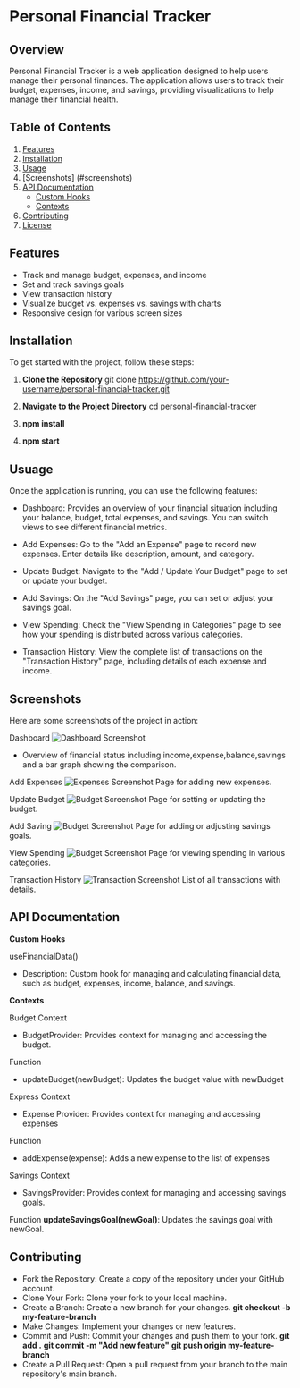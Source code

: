 # Personal Financial Tracker

## Overview

Personal Financial Tracker is a web application designed to help users manage their personal finances. The application allows users to track their budget, expenses, income, and savings, providing visualizations to help manage their financial health.

## Table of Contents

1. [Features](#features)
2. [Installation](#installation)
3. [Usage](#usage)
4. [Screenshots] (#screenshots)
5. [API Documentation](#api-documentation)
   - [Custom Hooks](#custom-hooks)
   - [Contexts](#contexts)
6. [Contributing](#contributing)
7. [License](#license)

## Features

- Track and manage budget, expenses, and income
- Set and track savings goals
- View transaction history
- Visualize budget vs. expenses vs. savings with charts
- Responsive design for various screen sizes

## Installation

To get started with the project, follow these steps:

1. **Clone the Repository**
   git clone https://github.com/your-username/personal-financial-tracker.git

2. **Navigate to the Project Directory**
   cd personal-financial-tracker

3. **npm install**

4. **npm start**

## Usuage

Once the application is running, you can use the following features:

- Dashboard: Provides an overview of your financial situation including your balance, budget, total expenses, and savings. You can switch views to see different financial metrics.

- Add Expenses: Go to the "Add an Expense" page to record new expenses. Enter details like description, amount, and category.

- Update Budget: Navigate to the "Add / Update Your Budget" page to set or update your budget.

- Add Savings: On the "Add Savings" page, you can set or adjust your savings goal.

- View Spending: Check the "View Spending in Categories" page to see how your spending is distributed across various categories.

- Transaction History: View the complete list of transactions on the "Transaction History" page, including details of each expense and income.

## Screenshots

Here are some screenshots of the project in action:

Dashboard
![Dashboard Screenshot](assets/images/dashboardoverview.png)

- Overview of financial status including income,expense,balance,savings and a bar graph showing the comparison.

Add Expenses
![Expenses Screenshot](assets/images/addexpense.png)
Page for adding new expenses.

Update Budget
![Budget Screenshot](assets/images/addincome.png)
Page for setting or updating the budget.

Add Saving
![Budget Screenshot](assets/images/addsaving.png)
Page for adding or adjusting savings goals.

View Spending
![Budget Screenshot](assets/images/category.png)
Page for viewing spending in various categories.

Transaction History
![Transaction Screenshot](assets/images/transactionhistory.png)
List of all transactions with details.

## API Documentation

**Custom Hooks**

useFinancialData()

- Description: Custom hook for managing and calculating financial data, such as budget, expenses, income, balance, and savings.

**Contexts**

Budget Context

- BudgetProvider: Provides context for managing and accessing the budget.

Function

- updateBudget(newBudget): Updates the budget value with newBudget

Express Context

- Expense Provider: Provides context for managing and accessing expenses

Function

- addExpense(expense): Adds a new expense to the list of expenses

Savings Context

- SavingsProvider: Provides context for managing and accessing savings goals.

Function
**updateSavingsGoal(newGoal)**: Updates the savings goal with newGoal.

## Contributing

- Fork the Repository: Create a copy of the repository under your GitHub account.
- Clone Your Fork: Clone your fork to your local machine.
- Create a Branch: Create a new branch for your changes.
  **git checkout -b my-feature-branch**
- Make Changes: Implement your changes or new features.
- Commit and Push: Commit your changes and push them to your fork.
  **git add .**
  **git commit -m "Add new feature"**
  **git push origin my-feature-branch**
- Create a Pull Request: Open a pull request from your branch to the main repository's main branch.
